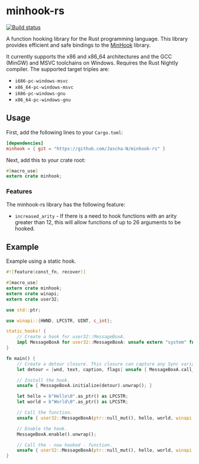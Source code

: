 # minhook-rs

[![Build status](https://ci.appveyor.com/api/projects/status/e7yg48n0835hy9b6?svg=true)](https://ci.appveyor.com/project/Jascha-N/minhook-rs)

A function hooking library for the Rust programming language. This library provides efficient and safe bindings to the
[MinHook](https://github.com/TsudaKageyu/minhook) library.

It currently supports the x86 and x86_64 architectures and the GCC (MinGW) and MSVC toolchains on Windows. Requires the Rust Nightly compiler.
The supported target triples are:
- `i686-pc-windows-msvc`
- `x86_64-pc-windows-msvc`
- `i686-pc-windows-gnu`
- `x86_64-pc-windows-gnu`

## Usage
First, add the following lines to your `Cargo.toml`:

```toml
[dependencies]
minhook = { git = "https://github.com/Jascha-N/minhook-rs" }
```

Next, add this to your crate root:

```rust
#[macro_use]
extern crate minhook;
```

### Features
The minhook-rs library has the following feature:
- `increased_arity` - If there is a need to hook functions with an arity greater than 12, this will allow functions of up to 26 arguments to be hooked.

## Example

Example using a static hook.

```rust
#![feature(const_fn, recover)]

#[macro_use]
extern crate minhook;
extern crate winapi;
extern crate user32;

use std::ptr;

use winapi::{HWND, LPCSTR, UINT, c_int};

static_hooks! {
    // Create a hook for user32::MessageBoxA.
    impl MessageBoxA for user32::MessageBoxA: unsafe extern "system" fn(HWND, LPCSTR, LPCSTR, UINT) -> c_int;
}

fn main() {
    // Create a detour closure. This closure can capture any Sync variables.
    let detour = |wnd, text, caption, flags| unsafe { MessageBoxA.call_real(wnd, caption, text, flags) };

	// Install the hook.
    unsafe { MessageBoxA.initialize(detour).unwrap(); }

    let hello = b"Hello\0".as_ptr() as LPCSTR;
    let world = b"World\0".as_ptr() as LPCSTR;

    // Call the function.
    unsafe { user32::MessageBoxA(ptr::null_mut(), hello, world, winapi::MB_OK); }

    // Enable the hook.
    MessageBoxA.enable().unwrap();

    // Call the - now hooked - function.
    unsafe { user32::MessageBoxA(ptr::null_mut(), hello, world, winapi::MB_OK); }
}
```
